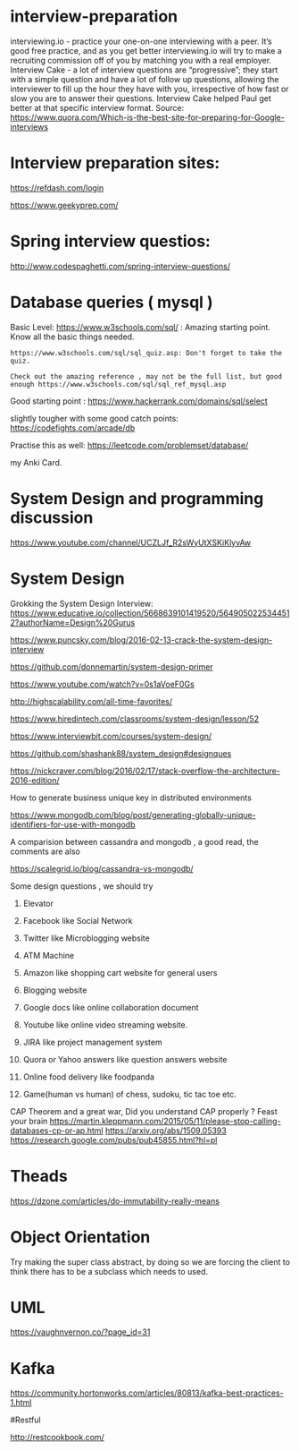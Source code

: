 # interview-preparation

interviewing.io - practice your one-on-one interviewing with a peer. It’s good free practice, and as you get better interviewing.io will try to make a recruiting commission off of you by matching you with a real employer.
Interview Cake - a lot of interview questions are “progressive”; they start with a simple question and have a lot of follow up questions, allowing the interviewer to fill up the hour they have with you, irrespective of how fast or slow you are to answer their questions. Interview Cake helped Paul get better at that specific interview format.
Source: https://www.quora.com/Which-is-the-best-site-for-preparing-for-Google-interviews


# Interview preparation sites:

https://refdash.com/login

https://www.geekyprep.com/

# Spring interview questios: 
   http://www.codespaghetti.com/spring-interview-questions/


# Database queries ( mysql )
  Basic Level:
    https://www.w3schools.com/sql/ : Amazing starting point. Know all the basic things needed.
    
    https://www.w3schools.com/sql/sql_quiz.asp: Don't forget to take the quiz.
    
    Check out the amazing reference , may not be the full list, but good enough https://www.w3schools.com/sql/sql_ref_mysql.asp
    
   
  Good starting point : https://www.hackerrank.com/domains/sql/select 
  
  slightly tougher with some good catch points: https://codefights.com/arcade/db
  
  Practise this as well: https://leetcode.com/problemset/database/
  
  my Anki Card.
  
# System Design and programming discussion 

https://www.youtube.com/channel/UCZLJf_R2sWyUtXSKiKlyvAw

# System Design


Grokking the System Design Interview: https://www.educative.io/collection/5668639101419520/5649050225344512?authorName=Design%20Gurus


https://www.puncsky.com/blog/2016-02-13-crack-the-system-design-interview

https://github.com/donnemartin/system-design-primer

https://www.youtube.com/watch?v=0s1aVoeF0Gs

http://highscalability.com/all-time-favorites/

https://www.hiredintech.com/classrooms/system-design/lesson/52

https://www.interviewbit.com/courses/system-design/

https://github.com/shashank88/system_design#designques

https://nickcraver.com/blog/2016/02/17/stack-overflow-the-architecture-2016-edition/


How to generate business unique key in distributed environments

https://www.mongodb.com/blog/post/generating-globally-unique-identifiers-for-use-with-mongodb

A comparision between cassandra and mongodb , a good read, the comments are also 

https://scalegrid.io/blog/cassandra-vs-mongodb/

Some design questions , we should try

1. Elevator

2. Facebook like Social Network

3. Twitter like Microblogging website

4. ATM Machine

5. Amazon like shopping cart website for general users

6. Blogging website

7. Google docs like online collaboration document

8. Youtube like online video streaming website.

9. JIRA like project management system

10. Quora or Yahoo answers like question answers website

11. Online food delivery like foodpanda

12. Game(human vs human) of chess, sudoku, tic tac toe etc.

CAP Theorem and a great war, Did you understand CAP properly ? Feast your brain 
   https://martin.kleppmann.com/2015/05/11/please-stop-calling-databases-cp-or-ap.html
   https://arxiv.org/abs/1509.05393
   https://research.google.com/pubs/pub45855.html?hl=pl
   

# Theads 
  https://dzone.com/articles/do-immutability-really-means

# Object Orientation 

Try making the super class abstract, by doing so we are forcing the client to think there has to be a subclass which needs to used.

# UML

   https://vaughnvernon.co/?page_id=31

# Kafka

 https://community.hortonworks.com/articles/80813/kafka-best-practices-1.html
 
#Restful

http://restcookbook.com/

